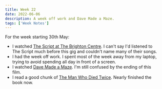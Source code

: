 ```yaml
---
title: Week 22
date: 2022-06-06
description: A week off work and Dave Made a Maze.
tags: ['Week Notes']
---
```


For the week starting 30th May:

- I watched [The Script at The Brighton Centre](https://www.songkick.com/concerts/39993386-script-at-brighton-centre). I can't say I'd listened to The Script much before this gig and couldn't name many of their songs.
- I had the week off work. I spent most of the week away from my laptop, trying to avoid spending all day in front of a screen.
- I watched [Dave Made a Maze](https://www.themoviedb.org/movie/433941-dave-made-a-maze). I'm still confused by the ending of this film.
- I read a good chunk of [The Man Who Died Twice](/reading/9780241425428/). Nearly finished the book now.

